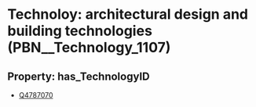 # Technoloy: __architectural design and building technologies__ (PBN__Technology_1107)

## Property: has_TechnologyID

* [Q4787070](Q4787070)

